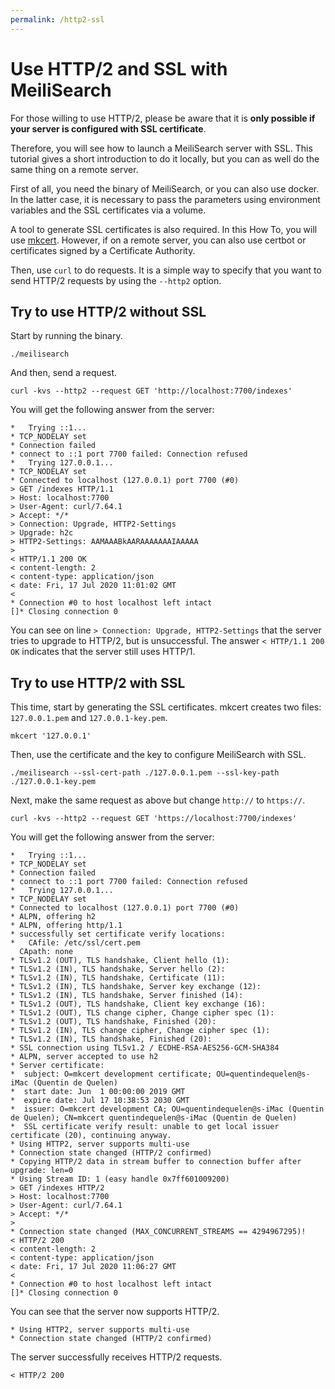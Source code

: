 ```yaml
---
permalink: /http2-ssl
---
```


# Use HTTP/2 and SSL with MeiliSearch

For those willing to use HTTP/2, please be aware that it is **only possible if your server is configured with SSL certificate**.

Therefore, you will see how to launch a MeiliSearch server with SSL. This tutorial gives a short introduction to do it locally, but you can as well do the same thing on a remote server.

First of all, you need the binary of MeiliSearch, or you can also use docker. In the latter case, it is necessary to pass the parameters using environment variables and the SSL certificates via a volume.

A tool to generate SSL certificates is also required. In this How To, you will use [mkcert](https://github.com/FiloSottile/mkcert). However, if on a remote server, you can also use certbot or certificates signed by a Certificate Authority.

Then, use `curl` to do requests. It is a simple way to specify that you want to send HTTP/2 requests by using the `--http2` option.

## Try to use HTTP/2 without SSL

Start by running the binary.

```
./meilisearch
```

And then, send a request.

```
curl -kvs --http2 --request GET 'http://localhost:7700/indexes'
```

You will get the following answer from the server:

```
*   Trying ::1...
* TCP_NODELAY set
* Connection failed
* connect to ::1 port 7700 failed: Connection refused
*   Trying 127.0.0.1...
* TCP_NODELAY set
* Connected to localhost (127.0.0.1) port 7700 (#0)
> GET /indexes HTTP/1.1
> Host: localhost:7700
> User-Agent: curl/7.64.1
> Accept: */*
> Connection: Upgrade, HTTP2-Settings
> Upgrade: h2c
> HTTP2-Settings: AAMAAABkAARAAAAAAAIAAAAA
>
< HTTP/1.1 200 OK
< content-length: 2
< content-type: application/json
< date: Fri, 17 Jul 2020 11:01:02 GMT
<
* Connection #0 to host localhost left intact
[]* Closing connection 0
```

You can see on line `> Connection: Upgrade, HTTP2-Settings` that the server tries to upgrade to HTTP/2, but is unsuccessful.
The answer `< HTTP/1.1 200 OK` indicates that the server still uses HTTP/1.

## Try to use HTTP/2 with SSL

This time, start by generating the SSL certificates. mkcert creates two files: `127.0.0.1.pem` and `127.0.0.1-key.pem`.

```
mkcert '127.0.0.1'
```

Then, use the certificate and the key to configure MeiliSearch with SSL.

```
./meilisearch --ssl-cert-path ./127.0.0.1.pem --ssl-key-path ./127.0.0.1-key.pem
```

Next, make the same request as above but change `http://` to `https://`.

```
curl -kvs --http2 --request GET 'https://localhost:7700/indexes'
```

You will get the following answer from the server:

```
*   Trying ::1...
* TCP_NODELAY set
* Connection failed
* connect to ::1 port 7700 failed: Connection refused
*   Trying 127.0.0.1...
* TCP_NODELAY set
* Connected to localhost (127.0.0.1) port 7700 (#0)
* ALPN, offering h2
* ALPN, offering http/1.1
* successfully set certificate verify locations:
*   CAfile: /etc/ssl/cert.pem
  CApath: none
* TLSv1.2 (OUT), TLS handshake, Client hello (1):
* TLSv1.2 (IN), TLS handshake, Server hello (2):
* TLSv1.2 (IN), TLS handshake, Certificate (11):
* TLSv1.2 (IN), TLS handshake, Server key exchange (12):
* TLSv1.2 (IN), TLS handshake, Server finished (14):
* TLSv1.2 (OUT), TLS handshake, Client key exchange (16):
* TLSv1.2 (OUT), TLS change cipher, Change cipher spec (1):
* TLSv1.2 (OUT), TLS handshake, Finished (20):
* TLSv1.2 (IN), TLS change cipher, Change cipher spec (1):
* TLSv1.2 (IN), TLS handshake, Finished (20):
* SSL connection using TLSv1.2 / ECDHE-RSA-AES256-GCM-SHA384
* ALPN, server accepted to use h2
* Server certificate:
*  subject: O=mkcert development certificate; OU=quentindequelen@s-iMac (Quentin de Quelen)
*  start date: Jun  1 00:00:00 2019 GMT
*  expire date: Jul 17 10:38:53 2030 GMT
*  issuer: O=mkcert development CA; OU=quentindequelen@s-iMac (Quentin de Quelen); CN=mkcert quentindequelen@s-iMac (Quentin de Quelen)
*  SSL certificate verify result: unable to get local issuer certificate (20), continuing anyway.
* Using HTTP2, server supports multi-use
* Connection state changed (HTTP/2 confirmed)
* Copying HTTP/2 data in stream buffer to connection buffer after upgrade: len=0
* Using Stream ID: 1 (easy handle 0x7ff601009200)
> GET /indexes HTTP/2
> Host: localhost:7700
> User-Agent: curl/7.64.1
> Accept: */*
>
* Connection state changed (MAX_CONCURRENT_STREAMS == 4294967295)!
< HTTP/2 200
< content-length: 2
< content-type: application/json
< date: Fri, 17 Jul 2020 11:06:27 GMT
<
* Connection #0 to host localhost left intact
[]* Closing connection 0
```

You can see that the server now supports HTTP/2.

```
* Using HTTP2, server supports multi-use
* Connection state changed (HTTP/2 confirmed)
```

The server successfully receives HTTP/2 requests.

```
< HTTP/2 200
```
